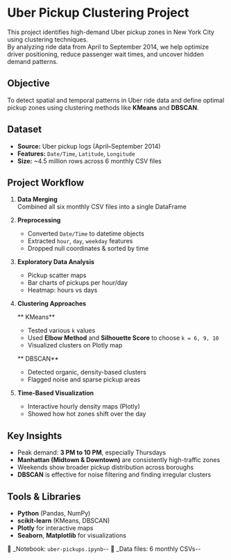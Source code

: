 # Uber Pickup Clustering Project

This project identifies high-demand Uber pickup zones in New York City using clustering techniques.  
By analyzing ride data from April to September 2014, we help optimize driver positioning, reduce passenger wait times, and uncover hidden demand patterns.



##  Objective

To detect spatial and temporal patterns in Uber ride data and define optimal pickup zones using clustering methods like **KMeans** and **DBSCAN**.



## Dataset

- **Source:** Uber pickup logs (April–September 2014)
- **Features:** `Date/Time`, `Latitude`, `Longitude`
- **Size:** ~4.5 million rows across 6 monthly CSV files



##  Project Workflow

1. **Data Merging**  
   Combined all six monthly CSV files into a single DataFrame

2. **Preprocessing**
   - Converted `Date/Time` to datetime objects
   - Extracted `hour`, `day`, `weekday` features
   - Dropped null coordinates & sorted by time

3. **Exploratory Data Analysis**
   - Pickup scatter maps
   - Bar charts of pickups per hour/day
   - Heatmap: hours vs days

4. **Clustering Approaches**

   ** KMeans**
   - Tested various `k` values
   - Used **Elbow Method** and **Silhouette Score** to choose `k = 6, 9, 10`
   - Visualized clusters on Plotly map

   ** DBSCAN**
   - Detected organic, density-based clusters
   - Flagged noise and sparse pickup areas

5. **Time-Based Visualization**
   - Interactive hourly density maps (Plotly)
   - Showed how hot zones shift over the day



## Key Insights

- Peak demand: **3 PM to 10 PM**, especially Thursdays  
- **Manhattan (Midtown & Downtown)** are consistently high-traffic zones  
- Weekends show broader pickup distribution across boroughs  
- **DBSCAN** is effective for noise filtering and finding irregular clusters



##  Tools & Libraries

- **Python** (Pandas, NumPy)
- **scikit-learn** (KMeans, DBSCAN)
- **Plotly** for interactive maps
- **Seaborn**, **Matplotlib** for visualizations



📁 _Notebook: `uber-pickups.ipynb`--
📂 _Data files: 6 monthly CSVs--



